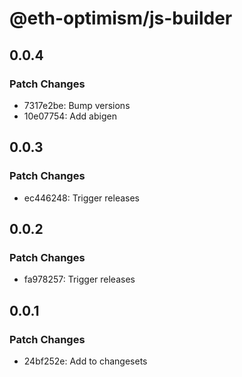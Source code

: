 # @eth-optimism/js-builder

## 0.0.4

### Patch Changes

- 7317e2be: Bump versions
- 10e07754: Add abigen

## 0.0.3

### Patch Changes

- ec446248: Trigger releases

## 0.0.2

### Patch Changes

- fa978257: Trigger releases

## 0.0.1

### Patch Changes

- 24bf252e: Add to changesets
